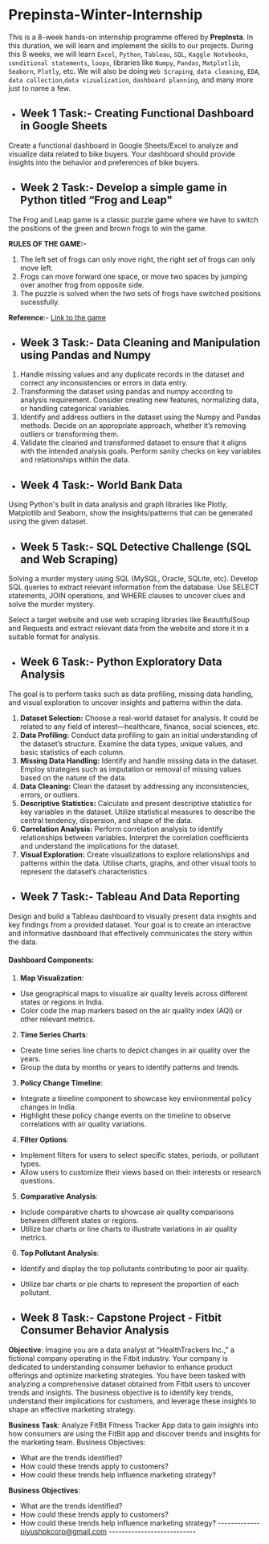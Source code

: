# Prepinsta-Winter-Internship

This is a 8-week hands-on internship programme offered by **PrepInsta**. In this duration, we will learn and implement the skills to our projects. During this 8 weeks, we will learn `Excel`, `Python`, `Tableau`, `SQL`, `Kaggle Notebooks`, `conditional statements`, `loops`,  libraries like `Numpy`, `Pandas`, `Matplotlib`, `Seaborn`, `Plotly`, etc. We will also be doing `Web Scraping`, `data cleaning`, `EDA`, `data collection`,`data vizualization`, `dashboard planning`, and many more just to name a few.

- ## Week 1 Task:- Creating Functional Dashboard in Google Sheets
Create a functional dashboard in Google Sheets/Excel to analyze and visualize data related to bike buyers. Your dashboard should provide insights into the behavior and preferences of bike buyers.

- ## Week 2 Task:- Develop a simple game in Python titled “Frog and Leap"
The Frog and Leap game is a classic puzzle game where we have to switch the positions of the green and brown frogs to win the game.

**RULES OF THE GAME:-**
1) The left set of frogs can only move right, the right set of frogs can only move left.
2) Frogs can move forward one space, or move two spaces by jumping over another frog from opposite side.
3) The puzzle is solved when the two sets of frogs have switched positions sucessfully.

  **Reference**:- [Link to the game](https://www.neok12.com/games/leap-froggies/leap-froggies.htm)
  
- ## Week 3 Task:- Data Cleaning and Manipulation using Pandas and Numpy
1) Handle missing values and any duplicate records in the dataset and correct any inconsistencies or errors in data entry.
2) Transforming the dataset using pandas and numpy according to analysis requirement. Consider creating new features, normalizing data, or handling categorical variables.
3) Identify and address outliers in the dataset using the Numpy and Pandas methods. Decide on an appropriate approach, whether it’s removing outliers or transforming them.
4) Validate the cleaned and transformed dataset to ensure that it aligns with the intended analysis goals. Perform sanity checks on key variables and relationships within the data.


- ## Week 4 Task:- World Bank Data
Using Python's built in data analysis and graph libraries like Plotly, Matplotlib and Seaborn, show the insights/patterns that can be generated using the given dataset.

- ## Week 5 Task:- SQL Detective Challenge (SQL and Web Scraping)
Solving a murder mystery using SQL (MySQL, Oracle, SQLite, etc). Develop SQL queries to extract relevant information from the database. Use SELECT statements, JOIN operations, and WHERE clauses to uncover clues and solve the murder mystery.

Select a target website and use web scraping libraries like BeautifulSoup and Requests and extract relevant data from the website and store it in a suitable format for analysis.

- ## Week 6 Task:- Python Exploratory Data Analysis
The goal is to perform tasks such as data profiling, missing data handling, and visual exploration to uncover insights and patterns within the data.

1) **Dataset Selection:** Choose a real-world dataset for analysis. It could be related to any field of interest—healthcare, finance, social sciences, etc.
2) **Data Profiling:** Conduct data profiling to gain an initial understanding of the dataset’s structure. Examine the data types, unique values, and basic statistics of each column.
3) **Missing Data Handling:** Identify and handle missing data in the dataset. Employ strategies such as imputation or removal of missing values based on the nature of the data.
4) **Data Cleaning:** Clean the dataset by addressing any inconsistencies, errors, or outliers.
5) **Descriptive Statistics:** Calculate and present descriptive statistics for key variables in the dataset. Utilize statistical measures to describe the central tendency, dispersion, and shape of the data.
6) **Correlation Analysis:** Perform correlation analysis to identify relationships between variables. Interpret the correlation coefficients and understand the implications for the dataset.
7) **Visual Exploration:** Create visualizations to explore relationships and patterns within the data. Utilise charts, graphs, and other visual tools to represent the dataset’s characteristics.

- ## Week 7 Task:- Tableau And Data Reporting
Design and build a Tableau dashboard to visually present data insights and key findings from a provided dataset. Your goal is to create an interactive and informative dashboard that effectively communicates the story within the data.
#### Dashboard Components:
1) **Map Visualization**:
-	Use geographical maps to visualize air quality levels across different states or regions in India.
-	Color code the map markers based on the air quality index (AQI) or other relevant metrics.
2) **Time Series Charts**:
-	Create time series line charts to depict changes in air quality over the years.
-	Group the data by months or years to identify patterns and trends.
3) **Policy Change Timeline**:
-	Integrate a timeline component to showcase key environmental policy changes in India.
-	Highlight these policy change events on the timeline to observe correlations with air quality variations.
4) **Filter Options**:
-	Implement filters for users to select specific states, periods, or pollutant types.
-	Allow users to customize their views based on their interests or research questions.
5) **Comparative Analysis**:
-	Include comparative charts to showcase air quality comparisons between different states or regions.
-	Utilize bar charts or line charts to illustrate variations in air quality metrics.
6) **Top Pollutant Analysis**:
-	Identify and display the top pollutants contributing to poor air quality.
-	Utilize bar charts or pie charts to represent the proportion of each pollutant.

- ## Week 8 Task:- Capstone Project - Fitbit Consumer Behavior Analysis

**Objective**:
Imagine you are a data analyst at “HealthTrackers Inc.,” a fictional company operating in the Fitbit industry. Your company is dedicated to understanding consumer behavior to enhance product offerings and optimize marketing strategies. You have been tasked with analyzing a comprehensive dataset obtained from Fitbit users to uncover trends and insights. The business objective is to identify key trends, understand their implications for customers, and leverage these insights to shape an effective marketing strategy.

**Business Task**:
Analyze FitBit Fitness Tracker App data to gain insights into how consumers are using the FitBit app and discover trends and insights for the marketing team.
Business Objectives:
- What are the trends identified?
- How could these trends apply to customers?
- How could these trends help influence marketing strategy?

**Business Objectives**:
- What are the trends identified?
- How could these trends apply to customers?
- How could these trends help influence marketing strategy?
------------- piyushpkcorp@gmail.com ---------------------------
